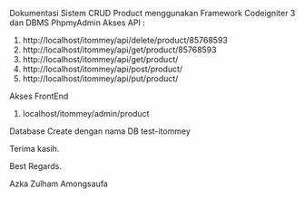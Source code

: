 Dokumentasi
Sistem CRUD Product menggunakan Framework Codeigniter 3 dan DBMS PhpmyAdmin
Akses API :
1. http://localhost/itommey/api/delete/product/85768593
2. http://localhost/itommey/api/get/product/85768593
3. http://localhost/itommey/api/get/product/
4. http://localhost/itommey/api/post/product/
5. http://localhost/itommey/api/put/product/

Akses FrontEnd
1. localhost/itommey/admin/product

Database Create dengan nama DB test-itommey

Terima kasih.

Best Regards.

Azka Zulham Amongsaufa
